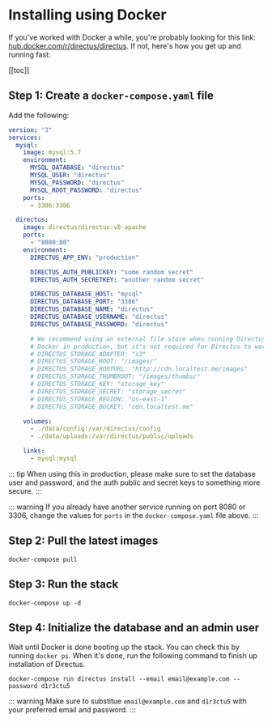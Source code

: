# Installing using Docker

If you've worked with Docker a while, you're probably looking for this link: [hub.docker.com/r/directus/directus](https://hub.docker.com/r/directus/directus). If not, here's how you get up and running fast:

[[toc]]

## Step 1: Create a `docker-compose.yaml` file

Add the following:

```yaml
version: "3"
services:
  mysql:
    image: mysql:5.7
    environment:
      MYSQL_DATABASE: "directus"
      MYSQL_USER: "directus"
      MYSQL_PASSWORD: "directus"
      MYSQL_ROOT_PASSWORD: "directus"
    ports:
      - 3306:3306

  directus:
    image: directus/directus:v8-apache
    ports:
      - "8080:80"
    environment:
      DIRECTUS_APP_ENV: "production"

      DIRECTUS_AUTH_PUBLICKEY: "some random secret"
      DIRECTUS_AUTH_SECRETKEY: "another random secret"

      DIRECTUS_DATABASE_HOST: "mysql"
      DIRECTUS_DATABASE_PORT: "3306"
      DIRECTUS_DATABASE_NAME: "directus"
      DIRECTUS_DATABASE_USERNAME: "directus"
      DIRECTUS_DATABASE_PASSWORD: "directus"

      # We recommend using an external file store when running Directus through 
      # Docker in production, but it's not required for Directus to work
      # DIRECTUS_STORAGE_ADAPTER: "s3"
      # DIRECTUS_STORAGE_ROOT: "/images/"
      # DIRECTUS_STORAGE_ROOTURL: "http://cdn.localtest.me/images"
      # DIRECTUS_STORAGE_THUMBROOT: "/images/thumbs/"
      # DIRECTUS_STORAGE_KEY: "storage_key"
      # DIRECTUS_STORAGE_SECRET: "storage_secret"
      # DIRECTUS_STORAGE_REGION: "us-east-1"
      # DIRECTUS_STORAGE_BUCKET: "cdn.localtest.me"

    volumes:
      - ./data/config:/var/directus/config
      - ./data/uploads:/var/directus/public/uploads

    links:
      - mysql:mysql
```

::: tip
When using this in production, please make sure to set the database user and password, and the auth public and secret keys to something more secure.
:::

::: warning
If you already have another service running on port 8080 or 3306, change the values for `ports` in the `docker-compose.yaml` file above.
:::

## Step 2: Pull the latest images

```
docker-compose pull
```

## Step 3: Run the stack

```
docker-compose up -d
```

## Step 4: Initialize the database and an admin user

Wait until Docker is done booting up the stack. You can check this by running `docker ps`. When it's done, run the following command to finish up installation of Directus.

```
docker-compose run directus install --email email@example.com --password d1r3ctu5
```

::: warning
Make sure to substitue `email@example.com` and `d1r3ctu5` with your preferred email and password.
:::
